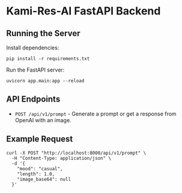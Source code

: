 # Kami-Res-AI FastAPI Backend

## Running the Server

Install dependencies:
```
pip install -r requirements.txt
```

Run the FastAPI server:
```
uvicorn app.main:app --reload
```

## API Endpoints

- `POST /api/v1/prompt` - Generate a prompt or get a response from OpenAI with an image.

## Example Request

```
curl -X POST "http://localhost:8000/api/v1/prompt" \
  -H "Content-Type: application/json" \
  -d '{
    "mood": "casual",
    "length": 1.0,
    "image_base64": null
  }'
```
